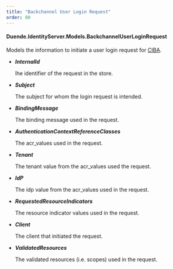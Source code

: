```yaml
---
title: "Backchannel User Login Request"
order: 80
---
```


#### Duende.IdentityServer.Models.BackchannelUserLoginRequest

Models the information to initiate a user login request for [CIBA](../ui/ciba).

* ***InternalId***
    
    Ihe identifier of the request in the store.

* ***Subject***
    
    The subject for whom the login request is intended.

* ***BindingMessage***
    
    The binding message used in the request.

* ***AuthenticationContextReferenceClasses***
    
    The acr_values used in the request.

* ***Tenant***
    
    The tenant value from the acr_values used the request.

* ***IdP***
    
    The idp value from the acr_values used in the request.

* ***RequestedResourceIndicators***
    
    The resource indicator values used in the request.

* ***Client***
    
    The client that initiated the request.

* ***ValidatedResources***
    
    The validated resources (i.e. scopes) used in the request.


